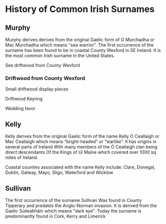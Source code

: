 # History of Common Irish Surnames

## Murphy
Murphy derives derives from the original
 Gaelic form of O Murchadha or
 Mac Murchadha which means "sea warrior". 
The first
occurrence of the surname has been found to be
 in coastal County Wexford in SE Ireland. 
 It is the most common Irish surname in the 
United States.

See driftwood from County Wexford

### Driftwood from County Wexford

Small driftwood display pieces

Driftwood Keyring

Wedding favor


## Kelly


Kelly derives from the original Gaelic form of the name Kelly
O Ceallaigh or Mac Ceallaigh which means 
“bright-headed” or “warlike”. It has
 origins in several parts of Ireland 
With many members of the Ó Ceallaigh clan being
 direct descendants
 Of the Kings of Uí Maine which covered over
 1000 sq miles of Ireland.

Coastal counties associated with the name
 Kelly include: Clare, Donegal, Dublin, Galway, Mayo, Sligo,
 Waterford and Wicklow

## Sullivan

The first occurrence of the surname Sullivan 
Was found in County Tipperary and predates the
Anglo-Norman invasion. It is derived from the
Gaelic Súileabháin which means "dark eye". 
Today the surname is predominantly found in 
Cork, Kerry and Limerick 







